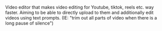 Video editor that makes video editing for Youtube, tiktok, reels etc. way faster. Aiming to be able to directly upload to them and additionally edit videos using text prompts. (IE: "trim out all parts of video when there is a long pause of silence")
